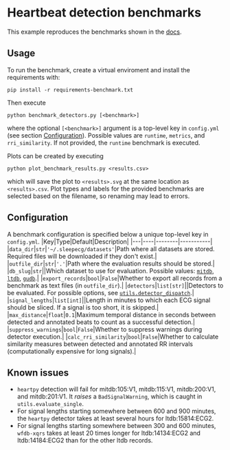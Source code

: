# Heartbeat detection benchmarks
This example reproduces the benchmarks shown in the [docs](https://sleepecg.readthedocs.io/en/latest/heartbeat_detection.html).

## Usage
To run the benchmark, create a virtual enviroment and install the requirements with:
```
pip install -r requirements-benchmark.txt
```

Then execute
```
python benchmark_detectors.py [<benchmark>]
```
where the optional `[<benchmark>]` argument is a top-level key in `config.yml` (see section [Configuration](#configuration)). Possible values are `runtime`, `metrics`, and `rri_similarity`. If not provided, the `runtime` benchmark is executed.

Plots can be created by executing
```
python plot_benchmark_results.py <results.csv>
```
which will save the plot to `<results>.svg` at the same location as `<results>.csv`. Plot types and labels for the provided benchmarks are selected based on the filename, so renaming may lead to errors.


## Configuration
A benchmark configuration is specified below a unique top-level key in `config.yml`.
|Key|Type|Default|Description|
|---|----|--------|-----------|
|`data_dir`|`str`|`'~/.sleepecg/datasets'`|Path where all datasets are stored. Required files will be downloaded if they don't exist.|
|`outfile_dir`|`str`|`'.'`|Path where the evaluation results should be stored.|
|`db_slug`|`str`||Which dataset to use for evaluation. Possible values: [`mitdb`](https://physionet.org/content/mitdb/1.0.0/), [`ltdb`](https://physionet.org/content/ltdb/1.0.0/), [`gudb`](https://github.com/berndporr/ECG-GUDB).|
|`export_records`|`bool`|`False`|Whether to export all records from a benchmark as text files (in `outfile_dir`).|
|`detectors`|`list[str]`||Detectors to be evaluated. For possible options, see [`utils.detector_dispatch`](https://github.com/cbrnr/sleepecg/blob/main/examples/benchmark/utils.py#L51-L94).|
|`signal_lengths`|`list[int]`||Length in minutes to which each ECG signal should be sliced. If a signal is too short, it is skipped.|
|`max_distance`|`float`|`0.1`|Maximum temporal distance in seconds between detected and annotated beats to count as a successful detection.|
|`suppress_warnings`|`bool`|`False`|Whether to suppress warnings during detector execution.|
|`calc_rri_similarity`|`bool`|`False`|Whether to calculate similarity measures between detected and annotated RR intervals (computationally expensive for long signals).|

## Known issues
- `heartpy` detection will fail for mitdb:105:V1, mitdb:115:V1, mitdb:200:V1, and mitdb:201:V1. It _raises_ a `BadSignalWarning`, which is caught in `utils.evaluate_single`.
- For signal lengths starting somewhere between 600 and 900 minutes, the `heartpy` detector takes at least several hours for ltdb:15814:ECG2.
- For signal lengths starting somewhere between 300 and 600 minutes, `wfdb-xqrs` takes at least 20 times longer for ltdb:14134:ECG2 and ltdb:14184:ECG2 than for the other ltdb records.
